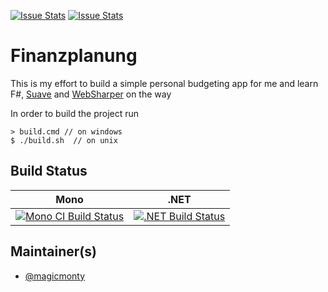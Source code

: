[![Issue Stats](http://issuestats.com/github/magicmonty/Finanzplanung/badge/issue)](http://issuestats.com/github/magicmonty/Finanzplanung)
[![Issue Stats](http://issuestats.com/github/magicmonty/Finanzplanung/badge/pr)](http://issuestats.com/github/magicmonty/Finanzplanung)

# Finanzplanung

This is my effort to build a simple personal budgeting app for me and
learn F#, [Suave](https://suave.io/) and [WebSharper](http://websharper.com/) on the way

In order to build the project run

    > build.cmd // on windows
    $ ./build.sh  // on unix

## Build Status

Mono | .NET
---- | ----
[![Mono CI Build Status](https://img.shields.io/travis/magicmonty/Finanzplanung/master.svg)](https://travis-ci.org/magicmonty/Finanzplanung) | [![.NET Build Status](https://img.shields.io/appveyor/ci/magicmonty/finanzplanung/master.svg)](https://ci.appveyor.com/project/magicmonty/finanzplanung)

## Maintainer(s)

- [@magicmonty](https://github.com/magicmonty)

